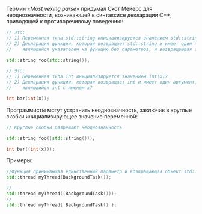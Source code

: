 Термин «_Most vexing parse_» придумал Скот Мейерс для неоднозначности, возникающей в синтаксисе декларации C++, приводящей к противоречивому поведению:
```C++
// Это:
// 1) Переменная типа std::string инициализируется значением std::string()?
// 2) Декларация функции, которая возвращает std::string и имеет один параметр,
//    являющийся указателем на функцию без параметров, и возвращающая std::string?

std::string foo(std::string());
```

```C++
// Это:
// 1) Переменная типа int инициализируется значением int(x)?
// 2) Декларация функции, которая возвращает int и имеет один аргумент,
//    являющийся int с именем x?

int bar(int(x));
```
Программисты могут устранить неоднозначность, заключив в круглые скобки инициализирующее значение переменной:
```C++
// Круглые скобки разрешают неоднозначность

std::string foo((std::string()));

int bar((int(x)));
```

Примеры: 
```C++
//Функция принимающая единственный параметр и возвращающая объект std::thread.
std::thread myThread(BackgroundTask());

//
std::thread myThread((BackgroundTask()));
//
std::thread myThread{ BackgroundTask() };
```